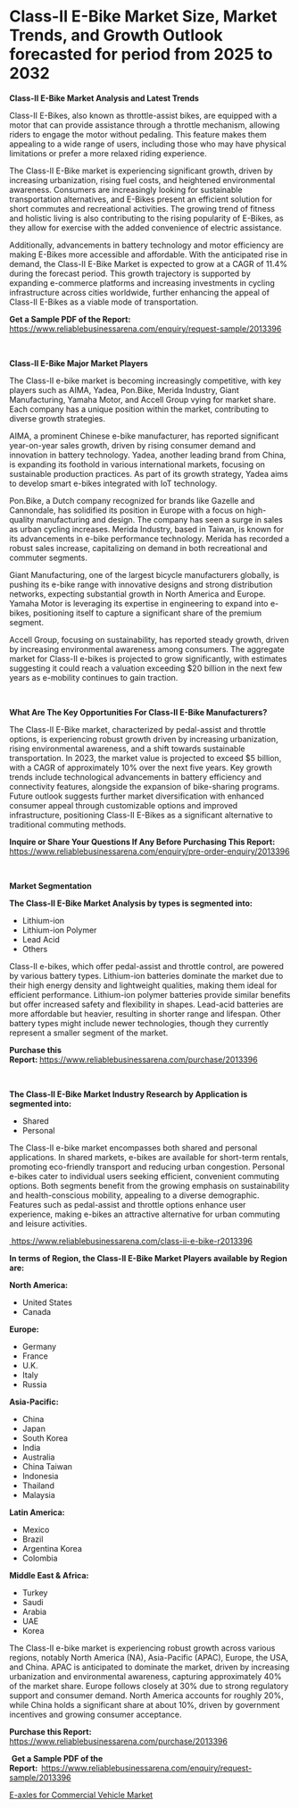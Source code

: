 <p><h1>Class-II E-Bike Market Size, Market Trends, and Growth Outlook forecasted for period from 2025 to 2032</h1></p><p><strong>Class-II E-Bike Market Analysis and Latest Trends</strong></p>
<p><p>Class-II E-Bikes, also known as throttle-assist bikes, are equipped with a motor that can provide assistance through a throttle mechanism, allowing riders to engage the motor without pedaling. This feature makes them appealing to a wide range of users, including those who may have physical limitations or prefer a more relaxed riding experience.</p><p>The Class-II E-Bike market is experiencing significant growth, driven by increasing urbanization, rising fuel costs, and heightened environmental awareness. Consumers are increasingly looking for sustainable transportation alternatives, and E-Bikes present an efficient solution for short commutes and recreational activities. The growing trend of fitness and holistic living is also contributing to the rising popularity of E-Bikes, as they allow for exercise with the added convenience of electric assistance.</p><p>Additionally, advancements in battery technology and motor efficiency are making E-Bikes more accessible and affordable. With the anticipated rise in demand, the Class-II E-Bike Market is expected to grow at a CAGR of 11.4% during the forecast period. This growth trajectory is supported by expanding e-commerce platforms and increasing investments in cycling infrastructure across cities worldwide, further enhancing the appeal of Class-II E-Bikes as a viable mode of transportation.</p></p>
<p><strong>Get a Sample PDF of the Report:&nbsp;</strong> <a href="https://www.reliablebusinessarena.com/enquiry/request-sample/2013396?utm_campaign=3041&utm_medium=2&utm_source=Github&utm_content=ia&utm_term=31032025&utm_id=class-ii-e-bike">https://www.reliablebusinessarena.com/enquiry/request-sample/2013396</a></p>
<p>&nbsp;</p>
<p><strong>Class-II E-Bike Major Market Players</strong></p>
<p><p>The Class-II e-bike market is becoming increasingly competitive, with key players such as AIMA, Yadea, Pon.Bike, Merida Industry, Giant Manufacturing, Yamaha Motor, and Accell Group vying for market share. Each company has a unique position within the market, contributing to diverse growth strategies.</p><p>AIMA, a prominent Chinese e-bike manufacturer, has reported significant year-on-year sales growth, driven by rising consumer demand and innovation in battery technology. Yadea, another leading brand from China, is expanding its foothold in various international markets, focusing on sustainable production practices. As part of its growth strategy, Yadea aims to develop smart e-bikes integrated with IoT technology.</p><p>Pon.Bike, a Dutch company recognized for brands like Gazelle and Cannondale, has solidified its position in Europe with a focus on high-quality manufacturing and design. The company has seen a surge in sales as urban cycling increases. Merida Industry, based in Taiwan, is known for its advancements in e-bike performance technology. Merida has recorded a robust sales increase, capitalizing on demand in both recreational and commuter segments.</p><p>Giant Manufacturing, one of the largest bicycle manufacturers globally, is pushing its e-bike range with innovative designs and strong distribution networks, expecting substantial growth in North America and Europe. Yamaha Motor is leveraging its expertise in engineering to expand into e-bikes, positioning itself to capture a significant share of the premium segment.</p><p>Accell Group, focusing on sustainability, has reported steady growth, driven by increasing environmental awareness among consumers. The aggregate market for Class-II e-bikes is projected to grow significantly, with estimates suggesting it could reach a valuation exceeding $20 billion in the next few years as e-mobility continues to gain traction.</p></p>
<p>&nbsp;</p>
<p><strong>What Are The Key Opportunities For Class-II E-Bike Manufacturers?</strong></p>
<p><p>The Class-II E-Bike market, characterized by pedal-assist and throttle options, is experiencing robust growth driven by increasing urbanization, rising environmental awareness, and a shift towards sustainable transportation. In 2023, the market value is projected to exceed $5 billion, with a CAGR of approximately 10% over the next five years. Key growth trends include technological advancements in battery efficiency and connectivity features, alongside the expansion of bike-sharing programs. Future outlook suggests further market diversification with enhanced consumer appeal through customizable options and improved infrastructure, positioning Class-II E-Bikes as a significant alternative to traditional commuting methods.</p></p>
<p><strong>Inquire or Share Your Questions If Any Before Purchasing This Report:</strong> <a href="https://www.reliablebusinessarena.com/enquiry/pre-order-enquiry/2013396?utm_campaign=3041&utm_medium=2&utm_source=Github&utm_content=ia&utm_term=31032025&utm_id=class-ii-e-bike">https://www.reliablebusinessarena.com/enquiry/pre-order-enquiry/2013396</a></p>
<p>&nbsp;</p>
<p><strong>Market Segmentation</strong></p>
<p><strong>The Class-II E-Bike Market Analysis by types is segmented into:</strong></p>
<p><ul><li>Lithium-ion</li><li>Lithium-ion Polymer</li><li>Lead Acid</li><li>Others</li></ul></p>
<p><p>Class-II e-bikes, which offer pedal-assist and throttle control, are powered by various battery types. Lithium-ion batteries dominate the market due to their high energy density and lightweight qualities, making them ideal for efficient performance. Lithium-ion polymer batteries provide similar benefits but offer increased safety and flexibility in shapes. Lead-acid batteries are more affordable but heavier, resulting in shorter range and lifespan. Other battery types might include newer technologies, though they currently represent a smaller segment of the market.</p></p>
<p><strong>Purchase this Report:&nbsp;</strong><a href="https://www.reliablebusinessarena.com/purchase/2013396?utm_campaign=3041&utm_medium=2&utm_source=Github&utm_content=ia&utm_term=31032025&utm_id=class-ii-e-bike">https://www.reliablebusinessarena.com/purchase/2013396</a></p>
<p>&nbsp;</p>
<p><strong>The Class-II E-Bike Market Industry Research by Application is segmented into:</strong></p>
<p><ul><li>Shared</li><li>Personal</li></ul></p>
<p><p>The Class-II e-bike market encompasses both shared and personal applications. In shared markets, e-bikes are available for short-term rentals, promoting eco-friendly transport and reducing urban congestion. Personal e-bikes cater to individual users seeking efficient, convenient commuting options. Both segments benefit from the growing emphasis on sustainability and health-conscious mobility, appealing to a diverse demographic. Features such as pedal-assist and throttle options enhance user experience, making e-bikes an attractive alternative for urban commuting and leisure activities.</p></p>
<p><a href="https://www.reliablebusinessarena.com/class-ii-e-bike-r2013396?utm_campaign=3041&utm_medium=2&utm_source=Github&utm_content=ia&utm_term=31032025&utm_id=class-ii-e-bike">&nbsp;https://www.reliablebusinessarena.com/class-ii-e-bike-r2013396</a></p>
<p><strong>In terms of Region, the Class-II E-Bike Market Players available by Region are:</strong></p>
<p>
    <p> <strong> North America: </strong>
        <ul>
            <li>United States</li>
            <li>Canada</li>
        </ul>
        </p> 
    <p> <strong> Europe: </strong>
        <ul>
            <li>Germany</li>
            <li>France</li>
            <li>U.K.</li>
            <li>Italy</li>
            <li>Russia</li>
        </ul>
        </p> 
    <p> <strong> Asia-Pacific: </strong>
        <ul>
            <li>China</li>
            <li>Japan</li>
            <li>South Korea</li>
            <li>India</li>
            <li>Australia</li>
            <li>China Taiwan</li>
            <li>Indonesia</li>
            <li>Thailand</li>
            <li>Malaysia</li>
        </ul>
        </p> 
    <p> <strong> Latin America: </strong>
        <ul>
            <li>Mexico</li>
            <li>Brazil</li>
            <li>Argentina Korea</li>
            <li>Colombia</li>
        </ul>
        </p> 
    <p> <strong> Middle East & Africa: </strong>
        <ul>
            <li>Turkey</li>
            <li>Saudi</li>
            <li>Arabia</li>
            <li>UAE</li>
            <li>Korea</li>
        </ul>
    </p>
    </p>
<p><p>The Class-II e-bike market is experiencing robust growth across various regions, notably North America (NA), Asia-Pacific (APAC), Europe, the USA, and China. APAC is anticipated to dominate the market, driven by increasing urbanization and environmental awareness, capturing approximately 40% of the market share. Europe follows closely at 30% due to strong regulatory support and consumer demand. North America accounts for roughly 20%, while China holds a significant share at about 10%, driven by government incentives and growing consumer acceptance.</p></p>
<p><strong>Purchase this Report: </strong><a href="https://www.reliablebusinessarena.com/purchase/2013396?utm_campaign=3041&utm_medium=2&utm_source=Github&utm_content=ia&utm_term=31032025&utm_id=class-ii-e-bike">https://www.reliablebusinessarena.com/purchase/2013396</a></p>
<p>&nbsp;<strong>Get a Sample PDF of the Report:&nbsp;&nbsp;</strong><a href="https://www.reliablebusinessarena.com/enquiry/request-sample/2013396?utm_campaign=3041&utm_medium=2&utm_source=Github&utm_content=ia&utm_term=31032025&utm_id=class-ii-e-bike">https://www.reliablebusinessarena.com/enquiry/request-sample/2013396</a></p>
<p><strong></strong></p>
<p><p><a href="https://github.com/rianttegang/Market-Research-Report-List-1/blob/main/e-axles-for-commercial-vehicle-market.md?utm_campaign=3041&utm_medium=2&utm_source=Github&utm_content=ia&utm_term=31032025&utm_id=class-ii-e-bike">E-axles for Commercial Vehicle Market</a></p></p>